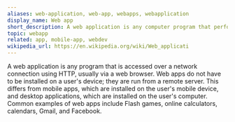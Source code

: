 ```yaml
---
aliases: web-application, web-app, webapps, webapplication
display_name: Web app
short_description: A web application is any computer program that performs a specific function by using a web browser as its client.
topic: webapp
related: app, mobile-app, webdev
wikipedia_url: https://en.wikipedia.org/wiki/Web_applicati
---
```

A web application is any program that is accessed over a network connection using HTTP, usually via a web browser. Web apps do not have to be installed on a user's device; they are run from a remote server. This differs from mobile apps, which are installed on the user's mobile device, and desktop applications, which are installed on the user's computer. Common examples of web apps include Flash games, online calculators, calendars, Gmail, and Facebook.
